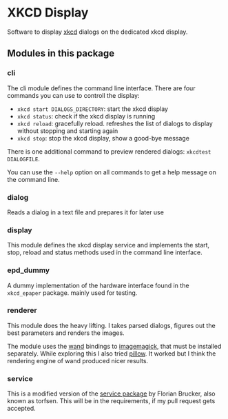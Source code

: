 XKCD Display
============


Software to display [xkcd][] dialogs on the dedicated xkcd display.


Modules in this package
-----------------------


### cli

The cli module defines the command line interface. There are four commands you
can use to controll the display:

- `xkcd start DIALOGS_DIRECTORY`: start the xkcd display
- `xkcd status`: check if the xkcd display is running
- `xkcd reload`: gracefully reload.
  refreshes the list of dialogs to display without stopping and starting again
- `xkcd stop`: stop the xkcd display, show a good-bye message

There is one additional command to preview rendered dialogs:
`xkcdtest DIALOGFILE`.

You can use the `--help` option on all commands to get a help message on the
command line.


### dialog

Reads a dialog in a text file and prepares it for later use


### display

This module defines the xkcd display service and implements the start, stop,
reload and status methods used in the command line interface.


### epd_dummy

A dummy implementation of the hardware interface found in the `xkcd_epaper`
package. mainly used for testing.


### renderer

This module does the heavy lifting. I takes parsed dialogs, figures out the
best parameters and renders the images.

The module uses the [wand][pyw] bindings to [imagemagick][mag], that must be
installed separately. While exploring this I also tried [pillow][pil]. It
worked but I think the rendering engine of wand produced nicer results.


### service

This is a modified version of the [service package][ser] by Florian Brucker,
also known as torfsen. This will be in the requirements, if my pull request
gets accepted.


[xkcd]: http://xkcd.com
[pyw]: http://docs.wand-py.org/
[mag]: https://www.imagemagick.org
[pil]: https://pillow.readthedocs.io
[ser]: https://github.com/torfsen/service
